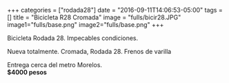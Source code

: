 +++
categories = ["rodada28"]
date = "2016-09-11T14:06:53-05:00"
tags = []
title = "Bicicleta R28 Cromada"
image = "fulls/bicir28.JPG"
image1="fulls/base.png"
image2="fulls/base.png"
+++

Bicicleta Rodada 28.
Impecables condiciones.

Nueva totalmente. Cromada, Rodada 28. Frenos de varilla

Entrega cerca del metro Morelos. <br> <strong> $4000 pesos </strong>
